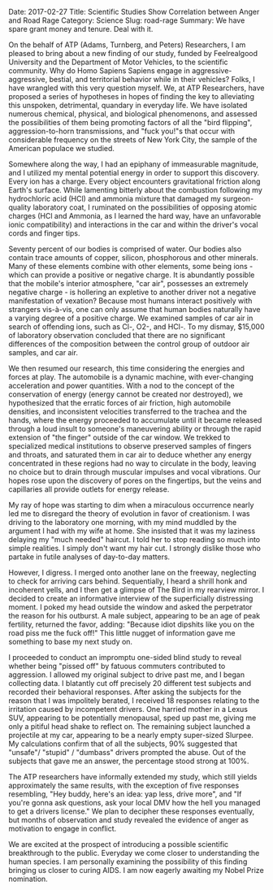 Date: 2017-02-27
Title: Scientific Studies Show Correlation between Anger and Road Rage
Category: Science
Slug: road-rage
Summary: We have spare grant money and tenure.  Deal with it.

On the behalf of ATP (Adams, Turnberg, and Peters) Researchers, I am pleased to bring about a new finding of our study, funded by Feelrealgood University and the Department of Motor Vehicles, to the scientific community.  Why do Homo Sapiens Sapiens engage in aggressive-aggressive, bestial, and territorial behavior while in their vehicles?  Folks, I have wrangled with this very question myself.  We, at ATP Researchers, have proposed a series of hypotheses in hopes of finding the key to alleviating this unspoken, detrimental, quandary in everyday life.  We have isolated numerous chemical, physical, and biological phenomenons, and assessed the possibilities of them being promoting factors of all the "bird flipping", aggression-to-horn transmissions, and "fuck you!"s that occur with considerable frequency on the streets of New York City, the sample of the American populace we studied.  

Somewhere along the way, I had an epiphany of immeasurable magnitude, and I utilized my mental potential energy in order to support this discovery.  Every ion has a charge.  Every object encounters gravitational friction along Earth's surface.  While lamenting bitterly about the combustion following my hydrochloric acid (HCl) and ammonia mixture that damaged my surgeon-quality laboratory coat, I ruminated on the possibilities of opposing atomic charges (HCl and Ammonia, as I learned the hard way, have an unfavorable ionic compatibility) and interactions in the car and within the driver's  vocal cords and finger tips.  

Seventy percent of our bodies is comprised of water.  Our bodies also contain trace amounts of copper, silicon, phosphorous and other minerals.  Many of these elements combine with other elements, some being ions - which can provide a positive or negative charge.  It is abundantly possible that the mobile's interior atmosphere, "car air", possesses an extremely negative charge - is hollering an expletive to another driver not a negative manifestation of vexation?  Because most humans interact positively with strangers vis-à-vis, one can only assume that human bodies naturally have a varying degree of a positive charge.  We examined samples of car air in search of offending ions, such as Cl-, O2-, and HCl-.  To my dismay, $15,000 of laboratory observation concluded that there are no significant differences of the composition between the control group of outdoor air samples, and car air.

We then resumed our research, this time considering the energies and forces at play.  The automobile is a dynamic machine, with ever-changing acceleration and power quantities.  With a nod to the concept of the conservation of energy (energy cannot be created nor destroyed), we hypothesized that the erratic forces of air friction, high automobile densities, and inconsistent velocities transferred to the trachea and the hands, where the energy proceeded to accumulate until it became released through a loud insult to someone's maneuvering ability or through the rapid extension of "the finger" outside of the car window.  We trekked to specialized medical institutions to observe preserved samples of fingers and throats, and saturated them in car air to deduce whether any energy concentrated in these regions had no way to circulate in the body, leaving no choice but to drain through muscular impulses and vocal vibrations.  Our hopes rose upon the discovery of pores on the fingertips, but the veins and capillaries all provide outlets for energy release.

My ray of hope was starting to dim when a miraculous occurrence nearly led me to disregard the theory of evolution in favor of creationism.  I was driving to the laboratory one morning, with my mind muddled by the argument I had with my wife at home.  She insisted that it was my laziness delaying my "much needed" haircut.  I told her to stop reading so much into simple realities.  I simply don't want my hair cut.  I strongly dislike those who partake in futile analyses of day-to-day matters.

However, I digress.  I merged onto another lane on the freeway, neglecting to check for arriving cars behind.  Sequentially, I heard a shrill honk and incoherent yells, and I then get a glimpse of The Bird in my rearview mirror.  I decided to create an informative interview of the superficially distressing moment.  I poked my head outside the window and asked the perpetrator the reason for his outburst.  A male subject, appearing to be an age of peak fertility, returned the favor, adding: "Because idiot dipshits like you on the road piss me the fuck off!"  This little nugget of information gave me something to base my next study on.

I proceeded to conduct an impromptu one-sided blind study to reveal whether being "pissed off" by fatuous commuters contributed to aggression.  I allowed my original subject to drive past me, and I began collecting data.  I blatantly cut off precisely 20 different test subjects and recorded their behavioral responses.  After asking the subjects for the reason that I was impolitely berated, I received 18 responses relating to the irritation caused by incompetent drivers.  One harried mother in a Lexus SUV, appearing to be potentially menopausal, sped up past me, giving me only a pitiful head shake to reflect on.  The remaining subject launched a projectile at my car, appearing to be a nearly empty super-sized Slurpee.  My calculations confirm that of all the subjects, 90% suggested that "unsafe"/ "stupid" / "dumbass" drivers prompted the abuse.  Out of the subjects that gave me an answer, the percentage stood strong at 100%.

The ATP researchers have informally extended my study, which still yields approximately the same results, with the exception of five responses resembling, "Hey buddy, here's an idea: yap less, drive more", and "If you're gonna ask questions, ask your local DMV how the hell you managed to get a drivers license."  We plan to decipher these responses eventually, but months of observation and study revealed the evidence of anger as motivation to engage in conflict.

We are excited at the prospect of introducing a possible scientific breakthrough to the public.  Everyday we come closer to understanding the human species.  I am personally examining the possibility of this finding bringing us closer to curing AIDS.  I am now eagerly awaiting my Nobel Prize nomination.

